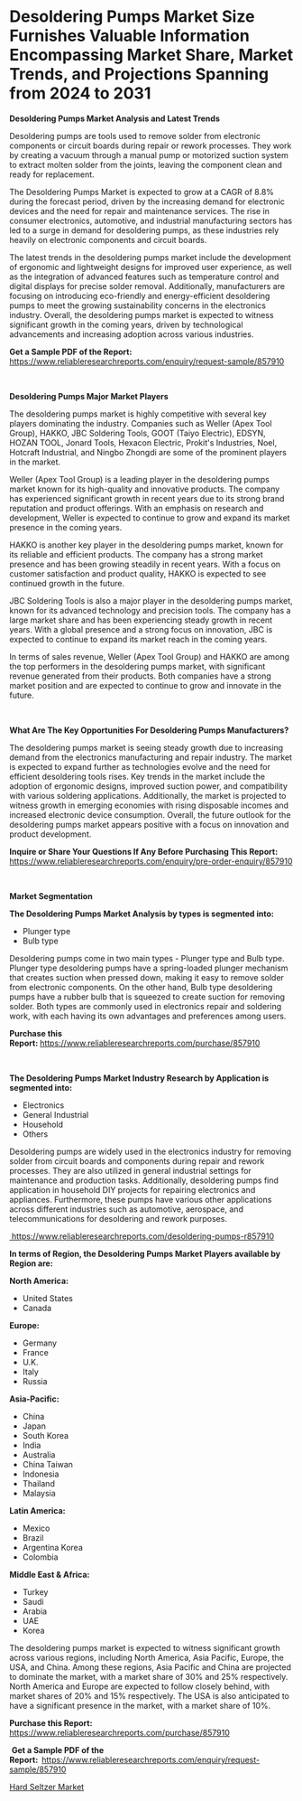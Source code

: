<p><h1>Desoldering Pumps Market Size Furnishes Valuable Information Encompassing Market Share, Market Trends, and Projections Spanning from 2024 to 2031</h1></p><p><strong>Desoldering Pumps Market Analysis and Latest Trends</strong></p>
<p><p>Desoldering pumps are tools used to remove solder from electronic components or circuit boards during repair or rework processes. They work by creating a vacuum through a manual pump or motorized suction system to extract molten solder from the joints, leaving the component clean and ready for replacement. </p><p>The Desoldering Pumps Market is expected to grow at a CAGR of 8.8% during the forecast period, driven by the increasing demand for electronic devices and the need for repair and maintenance services. The rise in consumer electronics, automotive, and industrial manufacturing sectors has led to a surge in demand for desoldering pumps, as these industries rely heavily on electronic components and circuit boards.</p><p>The latest trends in the desoldering pumps market include the development of ergonomic and lightweight designs for improved user experience, as well as the integration of advanced features such as temperature control and digital displays for precise solder removal. Additionally, manufacturers are focusing on introducing eco-friendly and energy-efficient desoldering pumps to meet the growing sustainability concerns in the electronics industry. Overall, the desoldering pumps market is expected to witness significant growth in the coming years, driven by technological advancements and increasing adoption across various industries.</p></p>
<p><strong>Get a Sample PDF of the Report:&nbsp;</strong> <a href="https://www.reliableresearchreports.com/enquiry/request-sample/857910">https://www.reliableresearchreports.com/enquiry/request-sample/857910</a></p>
<p>&nbsp;</p>
<p><strong>Desoldering Pumps Major Market Players</strong></p>
<p><p>The desoldering pumps market is highly competitive with several key players dominating the industry. Companies such as Weller (Apex Tool Group), HAKKO, JBC Soldering Tools, GOOT (Taiyo Electric), EDSYN, HOZAN TOOL, Jonard Tools, Hexacon Electric, Prokit's Industries, Noel, Hotcraft Industrial, and Ningbo Zhongdi are some of the prominent players in the market.</p><p>Weller (Apex Tool Group) is a leading player in the desoldering pumps market known for its high-quality and innovative products. The company has experienced significant growth in recent years due to its strong brand reputation and product offerings. With an emphasis on research and development, Weller is expected to continue to grow and expand its market presence in the coming years.</p><p>HAKKO is another key player in the desoldering pumps market, known for its reliable and efficient products. The company has a strong market presence and has been growing steadily in recent years. With a focus on customer satisfaction and product quality, HAKKO is expected to see continued growth in the future.</p><p>JBC Soldering Tools is also a major player in the desoldering pumps market, known for its advanced technology and precision tools. The company has a large market share and has been experiencing steady growth in recent years. With a global presence and a strong focus on innovation, JBC is expected to continue to expand its market reach in the coming years.</p><p>In terms of sales revenue, Weller (Apex Tool Group) and HAKKO are among the top performers in the desoldering pumps market, with significant revenue generated from their products. Both companies have a strong market position and are expected to continue to grow and innovate in the future.</p></p>
<p>&nbsp;</p>
<p><strong>What Are The Key Opportunities For Desoldering Pumps Manufacturers?</strong></p>
<p><p>The desoldering pumps market is seeing steady growth due to increasing demand from the electronics manufacturing and repair industry. The market is expected to expand further as technologies evolve and the need for efficient desoldering tools rises. Key trends in the market include the adoption of ergonomic designs, improved suction power, and compatibility with various soldering applications. Additionally, the market is projected to witness growth in emerging economies with rising disposable incomes and increased electronic device consumption. Overall, the future outlook for the desoldering pumps market appears positive with a focus on innovation and product development.</p></p>
<p><strong>Inquire or Share Your Questions If Any Before Purchasing This Report:</strong> <a href="https://www.reliableresearchreports.com/enquiry/pre-order-enquiry/857910">https://www.reliableresearchreports.com/enquiry/pre-order-enquiry/857910</a></p>
<p>&nbsp;</p>
<p><strong>Market Segmentation</strong></p>
<p><strong>The Desoldering Pumps Market Analysis by types is segmented into:</strong></p>
<p><ul><li>Plunger type</li><li>Bulb type</li></ul></p>
<p><p>Desoldering pumps come in two main types - Plunger type and Bulb type. Plunger type desoldering pumps have a spring-loaded plunger mechanism that creates suction when pressed down, making it easy to remove solder from electronic components. On the other hand, Bulb type desoldering pumps have a rubber bulb that is squeezed to create suction for removing solder. Both types are commonly used in electronics repair and soldering work, with each having its own advantages and preferences among users.</p></p>
<p><strong>Purchase this Report:&nbsp;</strong><a href="https://www.reliableresearchreports.com/purchase/857910">https://www.reliableresearchreports.com/purchase/857910</a></p>
<p>&nbsp;</p>
<p><strong>The Desoldering Pumps Market Industry Research by Application is segmented into:</strong></p>
<p><ul><li>Electronics</li><li>General Industrial</li><li>Household</li><li>Others</li></ul></p>
<p><p>Desoldering pumps are widely used in the electronics industry for removing solder from circuit boards and components during repair and rework processes. They are also utilized in general industrial settings for maintenance and production tasks. Additionally, desoldering pumps find application in household DIY projects for repairing electronics and appliances. Furthermore, these pumps have various other applications across different industries such as automotive, aerospace, and telecommunications for desoldering and rework purposes.</p></p>
<p><a href="https://www.reliableresearchreports.com/desoldering-pumps-r857910">&nbsp;https://www.reliableresearchreports.com/desoldering-pumps-r857910</a></p>
<p><strong>In terms of Region, the Desoldering Pumps Market Players available by Region are:</strong></p>
<p>
    <p> <strong> North America: </strong>
        <ul>
            <li>United States</li>
            <li>Canada</li>
        </ul>
        </p> 
    <p> <strong> Europe: </strong>
        <ul>
            <li>Germany</li>
            <li>France</li>
            <li>U.K.</li>
            <li>Italy</li>
            <li>Russia</li>
        </ul>
        </p> 
    <p> <strong> Asia-Pacific: </strong>
        <ul>
            <li>China</li>
            <li>Japan</li>
            <li>South Korea</li>
            <li>India</li>
            <li>Australia</li>
            <li>China Taiwan</li>
            <li>Indonesia</li>
            <li>Thailand</li>
            <li>Malaysia</li>
        </ul>
        </p> 
    <p> <strong> Latin America: </strong>
        <ul>
            <li>Mexico</li>
            <li>Brazil</li>
            <li>Argentina Korea</li>
            <li>Colombia</li>
        </ul>
        </p> 
    <p> <strong> Middle East & Africa: </strong>
        <ul>
            <li>Turkey</li>
            <li>Saudi</li>
            <li>Arabia</li>
            <li>UAE</li>
            <li>Korea</li>
        </ul>
    </p>
    </p>
<p><p>The desoldering pumps market is expected to witness significant growth across various regions, including North America, Asia Pacific, Europe, the USA, and China. Among these regions, Asia Pacific and China are projected to dominate the market, with a market share of 30% and 25% respectively. North America and Europe are expected to follow closely behind, with market shares of 20% and 15% respectively. The USA is also anticipated to have a significant presence in the market, with a market share of 10%.</p></p>
<p><strong>Purchase this Report: </strong><a href="https://www.reliableresearchreports.com/purchase/857910">https://www.reliableresearchreports.com/purchase/857910</a></p>
<p>&nbsp;<strong>Get a Sample PDF of the Report:&nbsp;&nbsp;</strong><a href="https://www.reliableresearchreports.com/enquiry/request-sample/857910">https://www.reliableresearchreports.com/enquiry/request-sample/857910</a></p>
<p><strong></strong></p>
<p><p><a href="https://invited-way-688.notion.site/Hard-Seltzer-Market-Focuses-on-Market-Share-Size-and-Projected-Forecast-Till-2031-e3274d0102834e67a21b0c581e240b28">Hard Seltzer Market</a></p></p>